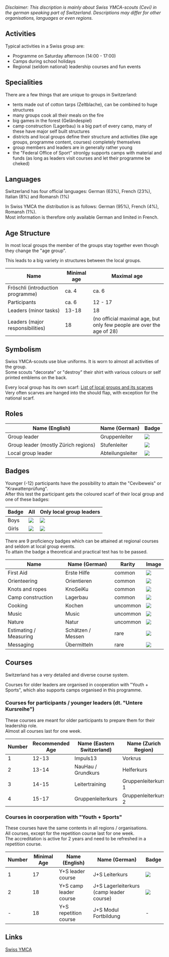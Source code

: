*Disclaimer: This discription is mainly about Swiss YMCA-scouts (Cevi) in the german speaking part of Switzerland.
Descriptions may differ for other organisations, languages or even regions.*

## Activities
Typical activities in a Swiss group are:
 * Programme on Saturday afternoon (14:00 - 17:00)
 * Camps during school holidays
 * Regional (seldom national) leadership courses and fun events

## Specialities
There are a few things that are unique to groups in Switzerland:
 * tents made out of cotton tarps (Zeltblache), can be combined to huge structures
 * many groups cook all their meals on the fire
 * big games in the forest (Geländespiel)
 * camp construction (Lagerbau) is a big part of every camp, many of these have major self built structures
 * districts and local groups define their structure and activities (like age groups, programme content, courses) completely themselves
 * group members and leaders are in generally rather young
 * the "Federal Office of Sport" stronlgy supports camps with material and funds (as long as leaders visit courses and let their programme be cheked)
  
## Languages
Switzerland has four official languages: German (63%), French (23%), Italian (8%) and Romansh (1%)

In Swiss YMCA the distribution is as follows: German (95%), French (4%), Romansh (1%).  
Most information is therefore only available German and limited in French.
  
## Age Structure
In most local groups the member of the groups stay together even though they change the "age group".

This leads to a big variety in structures between the local groups.

Name                              | Minimal age | Maximal age
---                               | ---         | ---
Fröschli (introduction programme) | ca. 4       | ca. 6
Participants                      | ca. 6       | 12 - 17
Leaders (minor tasks)             | 13-18       | 18
Leaders (major responsibilities)  | 18          | (no official maximal age, but only few people are over the age of 28)

## Symbolism
Swiss YMCA-scouts use blue uniforms. It is worn to almost all activities of the group.  
Some scouts "decorate" or "destroy" their shirt with various colours or self printed emblems on the back.

Every local group has its own scarf: [List of local groups and its scarves](https://www.cevi-krawatte.ch/)  
Very often scarves are hanged into the should flap, with exception for the national scarf.

## Roles

Name (English)                       | Name (German)     | Badge
---                                  | ---               | ---
Group leader                         | Gruppenleiter     | ![](/img/explanations/ch/gruppenleiterkurs.png "")
Group leader (mostly Zürich regions) | Stufenleiter      | ![](/img/explanations/ch/stufenleiterkurs.png "")
Local group leader                   | Abteilungsleiter  | ![](/img/explanations/ch/abteilungsleiter.png "")

## Badges

Younger (-12) participants have the possibility to attain the "Cevibeweis" or "Krawattenprüfung".  
After this test the participant gets the coloured scarf of their local group and one of these badges:

Badge | All                                   | Only local group leaders
---   | ---                                   | ---
Boys  | ![](/img/explanations/ch/krml.png "") | ![](/img/explanations/ch/krma.png "")
Girls | ![](/img/explanations/ch/krfl.png "") | ![](/img/explanations/ch/krfa.png "")

There are 9 proficiency badges which can be attained at regional courses and seldom at local group events.  
To attain the badge a theoretical and practical test has to be passed.

Name                   | Name (German)     | Rarity    | Image                                         
---                    | ---               | ---       | ---                                           
First Aid              | Erste Hilfe       | common    |  ![](/img/explanations/ch/erstehilfe.png "")  
Orienteering           | Orientieren       | common    |  ![](/img/explanations/ch/orientieren.png "") 
Knots and ropes        | KnoSeiKu          | common    |  ![](/img/explanations/ch/knoseiku.png "")    
Camp construction      | Lagerbau          | common    |  ![](/img/explanations/ch/lagerbau.png "")    
Cooking                | Kochen            | uncommon  |  ![](/img/explanations/ch/kochen.png "")      
Music                  | Music             | uncommon  |  ![](/img/explanations/ch/musik.png "")       
Nature                 | Natur             | uncommon  |  ![](/img/explanations/ch/natur.png "")       
Estimating / Measuring | Schätzen / Messen | rare      |  ![](/img/explanations/ch/schaetzen.png "")   
Messaging              | Übermitteln       | rare      |  ![](/img/explanations/ch/uebermitteln.png "")


## Courses

Switzerland has a very detailed and diverse course system.

Courses for older leaders are organised in cooperation with "Youth + Sports",
which also supports camps organised in this programme.


### Courses for participants / younger leaders (dt. "Untere Kursreihe")

These courses are meant for older participants to prepare them for their leadership role.  
Almost all courses last for one week.

Number | Recommended Age | Name (Eastern Switzerland) | Name (Zurich Region) | Badge 
---    | ---             | ---                        | ---                  | --- 
1      | 12-13           | Impuls13                   | Vorkrus              | ![](/img/explanations/ch/kurs1.png "") 
2      | 13-14           | NauHau / Grundkurs         | Helferkurs           | ![](/img/explanations/ch/kurs2.png "") 
3      | 14-15           | Leitertraining             | Gruppenleiterkurs 1  | ![](/img/explanations/ch/kurs3.png "") 
4      | 15-17           | Gruppenleiterkurs          | Gruppenleiterkurs 2  | ![](/img/explanations/ch/kurs4.png "") 

### Courses in coorperation with "Youth + Sports"

These courses have the same contents in all regions / organisations.  
All courses, except for the repetition course last for one week.  
The accreditation is active for 2 years and need to be refreshed in a repetition course.

Number | Minimal Age | Name (English)         | Name (German)                            | Badge 
---    | ---         | ---                    | ---                                      | --- 
1      | 17          | Y+S leader course      | J+S Leiterkurs                           | ![](/img/explanations/ch/junds.png "") 
2      | 18          | Y+S camp leader course | J+S Lagerleiterkurs (camp leader course) | ![](/img/explanations/ch/llm.png "") 
\-     | 18          | Y+S repetition course  | J+S Modul Fortbildung                    | \-


## Links
[Swiss YMCA](https://www.cevi.ch/home/)